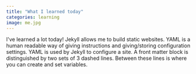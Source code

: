 ```yaml
---
title: "What I learned today"
categories: learning
image: me.jpg
---
```


I've learned a lot today!  Jekyll allows me to build static websites. YAML is a human readable way of giving instructions and giving/storing configuration settings.  YAML is used by Jekyll to configure a site. A front matter block is distinguished by two sets of 3 dashed lines. Between these lines is where you can create and set variables.
